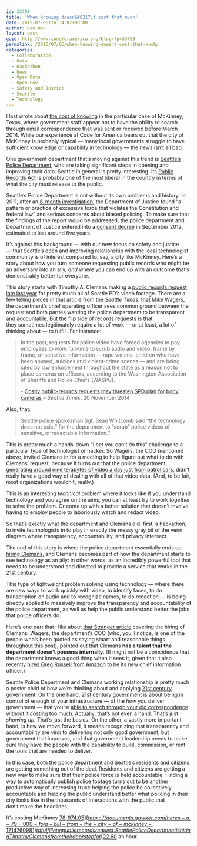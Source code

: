 ```yaml
---
id: 33798
title: 'When knowing doesn&#8217;t cost that much'
date: 2015-07-06T16:34:02+00:00
author: Dan Hon
layout: post
guid: http://www.codeforamerica.org/blog/?p=33798
permalink: /2015/07/06/when-knowing-doesnt-cost-that-much/
categories:
  - Collaboration
  - Data
  - Hackathon
  - News
  - Open Data
  - Open Gov
  - Safety and Justice
  - Seattle
  - Technology
---
```

I last wrote about [the cost of knowing](http://www.codeforamerica.org/blog/2015/07/01/the-cost-of-knowing/) in the particular case of McKinney, Texas, where government staff appear not to have the ability to search through email correspondence that was sent or received before March 2014. While our experience at Code for America bears out that the city of McKinney is probably typical — many local governments struggle to have sufficient knowledge or capability in technology — the news isn&#8217;t all bad.

One government department that&#8217;s moving against this trend is [Seattle&#8217;s Police Department](http://www.seattle.gov/police/), who are taking significant steps in opening and improving their data. Seattle in general is pretty interesting. Its [Public Records Act](http://apps.leg.wa.gov/rcw/default.aspx?cite=42.56) is probably one of the most liberal in the country in terms of what the city must release to the public.

Seattle&#8217;s Police Department is not without its own problems and history. In 2011, after an [8-month investigation](http://www.justice.gov/crt/about/spl/seattlepd.php), the Department of Justice found &#8220;a pattern or practice of excessive force that violates the Constitution and federal law&#8221; and serious concerns about biased policing. To make sure that the findings of the report would be addressed, the police department and Department of Justice entered into a [consent decree](http://www.justice.gov/crt/about/spl/seattlepd.php) in September 2012, estimated to last around five years.

It&#8217;s against this background — with our new focus on safety and justice — that Seattle&#8217;s open and improving relationship with the local technologist community is of interest compared to, say, a city like McKinney. Here&#8217;s a story about how you turn someone requesting public records who might be an adversary into an ally, _and_ where you can end up with an outcome that&#8217;s demonstrably better for everyone.

This story starts with Timothy A. Clemans making a [public records request late last year](http://www.seattletimes.com/seattle-news/costly-public-records-requests-may-threaten-spd-plan-for-body-cameras/) for pretty much all of Seattle PD&#8217;s video footage. There are a few telling pieces in that article from the _Seattle Times_: that Mike Wagers, the department&#8217;s chief operating officer sees common ground between the request and both parties wanting the police department to be transparent and accountable. But the flip side of records requests is that they sometimes legitimately require a lot of work — or at least, a lot of thinking about — to fulfill. For instance:

> In the past, requests for police video have forced agencies to pay employees to work full-time to scrub audio and video, frame by frame, of sensitive information — rape victims, children who have been abused, suicides and violent-crime scenes — and are being cited by law enforcement throughout the state as a reason not to place cameras on officers, according to the Washington Association of Sheriffs and Police Chiefs (WASPC).
> 
> - [Costly public-records requests may threaten SPD plan for body cameras](http://www.seattletimes.com/seattle-news/costly-public-records-requests-may-threaten-spd-plan-for-body-cameras/) &#8211; _Seattle Times_, 20 November 2014

Also, that:

> Seattle police spokesman Sgt. Sean Whitcomb said “the technology does not exist” for the department to “scrub” police videos of sensitive, or redactable information.”

This is pretty much a hands-down &#8220;I bet you can&#8217;t do this&#8221; challenge to a particular type of technologist or hacker. So Wagers, the COO mentioned above, invited Clemans in for a meeting to help figure out what to do with Clemans&#8217; request, because it turns out that the police department, [generating around nine terabytes of video a day just from patrol cars](http://www.govexec.com/state-local/2015/01/seattle-police-camera-video-redaction/102483/), didn&#8217;t really have a good way of dealing with all of that video data. (And, to be fair, most organizations wouldn&#8217;t, really.)

This is an interesting _technical_ problem where it looks like if you understand technology and you agree on the aims, you can at least try to work _together_ to solve the problem. Or come up with a better solution that doesn&#8217;t involve having to employ people to laboriously watch and redact video.

So that&#8217;s exactly what the department and Clemans did: first, a [hackathon](http://www.seattletimes.com/seattle-news/seattle-police-hosted-hackathon-declared-a-success/), to invite technologists in to play in exactly the messy gray bit of the venn diagram where transparency, accountability, and privacy intersect.

The end of this story is where the police department essentially ends up [hiring Clemans](http://www.thestranger.com/blogs/slog/2015/04/20/22079865/seattle-police-will-hire-programmer-and-prolific-records-requester-tim-clemans), and Clemans becomes part of how the department starts to see technology as an ally: in other words, as an incredibly powerful tool that needs to be understood and directed to provide a service that works in the 21st century.

This type of lightweight problem solving using technology — where there are new ways to work quickly with video, to identify faces, to do transcription on audio and to recognize names, to do redaction — is being directly applied to massively improve the transparency and accountability of the police department, as well as help the public understand better the jobs that police officers do.

Here&#8217;s one part that I like about [that Stranger article](http://www.thestranger.com/blogs/slog/2015/04/20/22079865/seattle-police-will-hire-programmer-and-prolific-records-requester-tim-clemans) covering the hiring of Clemans: Wagers, the department&#8217;s COO (who, you&#8217;ll notice, is one of the people who&#8217;s been quoted as saying smart and reasonable things throughout this post), pointed out that Clemans **has a talent that the department doesn&#8217;t possess internally**. (It might not be a coincidence that the department knows a good thing when it sees it, given that it also recently [hired Greg Russell from Amazon](http://spdblotter.seattle.gov/2015/03/11/top-amazon-exec-to-be-spds-new-chief-information-officer/) to be its new chief information officer.)

Seattle Police Department and Clemans working relationship is pretty much a poster child of how we&#8217;re thinking about and applying [21st century government](http://www.codeforamerica.org/governments/principles/). On the one hand, 21st century government is about being in control of enough of your infrastructure — of the _how_ you deliver government — that you&#8217;re [able to search through your old correspondence without it costing too much](http://www.codeforamerica.org/blog/2015/07/01/the-cost-of-knowing/). Actually, that&#8217;s not even a hand. That&#8217;s just _showing up_. That&#8217;s just the basics. On the other, a vastly more important hand, is how we move forward, it means recognizing that transparency and accountability are _vital_ to delivering not only good government, but government that improves, and that government leadership needs to make sure they have the people with the capability to build, commission, or rent the tools that are needed to deliver.

In this case, both the police department and Seattle&#8217;s residents and citizens are getting something out of the deal. Residents and citizens are getting a new way to make sure that their police force is held accountable. Finding a way to automatically publish police footage turns out to be another productive way of increasing trust: helping the police be collectively accountable and helping the public understand better what policing in their city looks like in the thousands of interactions with the public that don&#8217;t make the headlines.

It&#8217;s costing McKinney [$78,974.05](http://documents.gawker.com/heres-a-79-000-foia-bill-from-the-city-of-mckinney-1714760981) to fulfill one public records request. Seattle Police Department is hiring Timothy Clemans from their doorstep for [$22.60](http://www.thestranger.com/blogs/slog/2015/04/20/22079865/seattle-police-will-hire-programmer-and-prolific-records-requester-tim-clemans) an hour.

&nbsp;